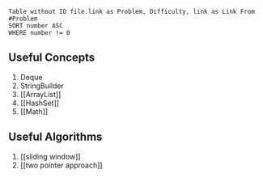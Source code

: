 ```dataview
Table without ID file.link as Problem, Difficulty, link as Link From #Problem
SORT number ASC
WHERE number != 0
```


## Useful Concepts
1. Deque
2. StringBuilder
3. [[ArrayList]]
4. [[HashSet]]
5. [[Math]]

## Useful Algorithms
1. [[sliding window]]
2. [[two pointer approach]]